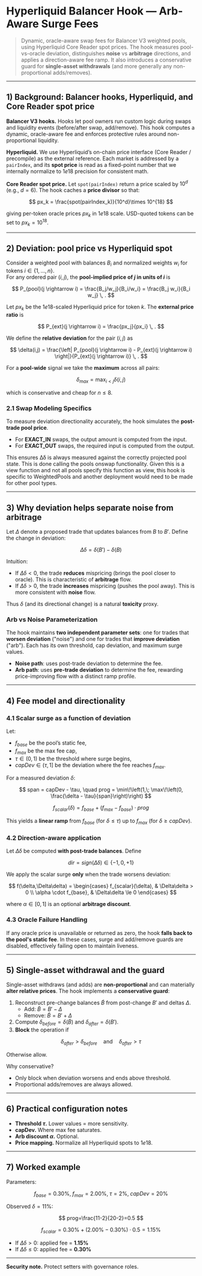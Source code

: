 # Hyperliquid Balancer Hook — Arb-Aware Surge Fees

> Dynamic, oracle-aware swap fees for Balancer V3 weighted pools, using Hyperliquid Core Reader spot prices. The hook measures pool-vs-oracle deviation, distinguishes **noise** vs **arbitrage** directions, and applies a direction-aware fee ramp. It also introduces a conservative guard for **single-asset withdrawals** (and more generally any non-proportional adds/removes).

---

## 1) Background: Balancer hooks, Hyperliquid, and Core Reader spot price

**Balancer V3 hooks.** Hooks let pool owners run custom logic during swaps and liquidity events (before/after swap, add/remove). This hook computes a dynamic, oracle-aware fee and enforces protective rules around non-proportional liquidity.

**Hyperliquid.** We use Hyperliquid’s on-chain price interface (Core Reader / precompile) as the external reference. Each market is addressed by a `pairIndex`, and its **spot price** is read as a fixed-point number that we internally normalize to $1e18$ precision for consistent math.

**Core Reader spot price.** Let `spot(pairIndex)` return a price scaled by $10^d$ (e.g., $d=6$). The hook caches a **price divisor** so that:

$$
px_k = \frac{spot(pairIndex_k)}{10^d}\times 10^{18}
$$

giving per-token oracle prices $px_k$ in $1e18$ scale. USD-quoted tokens can be set to $px_k = 10^{18}$.

---

## 2) Deviation: pool price vs Hyperliquid spot

Consider a weighted pool with balances $B_i$ and normalized weights $w_i$ for tokens $i\in\{1,\dots,n\}$.  
For any ordered pair $(i,j)$, the **pool-implied price of $j$ in units of $i$** is

$$
P_{pool}(j \rightarrow i) = \frac{B_j/w_j}{B_i/w_i}
= \frac{B_j w_i}{B_i w_j} \, .
$$

Let $px_k$ be the $1e18$-scaled Hyperliquid price for token $k$. The **external price ratio** is

$$
P_{ext}(j \rightarrow i) = \frac{px_j}{px_i} \, .
$$

We define the **relative deviation** for the pair $(i,j)$ as

$$
\delta(i,j) =
\frac{\left| P_{pool}(j \rightarrow i) - P_{ext}(j \rightarrow i) \right|}{P_{ext}(j \rightarrow i)} \, .
$$

For a **pool-wide** signal we take the **maximum** across all pairs:

$$
\delta_{max} = \max_{i<j} \delta(i,j)
$$

which is conservative and cheap for $n\le 8$.

### 2.1 Swap Modeling Specifics

To measure deviation directionality accurately, the hook simulates the **post-trade pool price**.  
- For **EXACT_IN** swaps, the output amount is computed from the input.  
- For **EXACT_OUT** swaps, the required input is computed from the output.  

This ensures Δδ is always measured against the correctly projected pool state.
This is done calling the pools onswap functionality. Given this is a view function and not 
all pools specify this function as view, this hook is specific to WeightedPools and another
deployment would need to be made for other pool types.

---

## 3) Why deviation helps separate **noise** from **arbitrage**

Let $\Delta$ denote a proposed trade that updates balances from $B$ to $B'$. Define the change in deviation:

$$
\Delta\delta = \delta(B') - \delta(B)
$$

Intuition:

- If $\Delta\delta < 0$, the trade **reduces** mispricing (brings the pool closer to oracle). This is characteristic of **arbitrage** flow.
- If $\Delta\delta > 0$, the trade **increases** mispricing (pushes the pool away). This is more consistent with **noise** flow.

Thus $\delta$ (and its directional change) is a natural **toxicity** proxy.

### Arb vs Noise Parameterization

The hook maintains **two independent parameter sets**: one for trades that **worsen deviation** ("noise") and one for trades that **improve deviation** ("arb"). Each has its own threshold, cap deviation, and maximum surge values.  
- **Noise path**: uses post-trade deviation to determine the fee.  
- **Arb path**: uses **pre-trade deviation** to determine the fee, rewarding price-improving flow with a distinct ramp profile.  
---

## 4) Fee model and directionality

### 4.1 Scalar surge as a function of deviation

Let:
- $f_{base}$ be the pool’s static fee,
- $f_{max}$ be the max fee cap,
- $\tau \in (0,1)$ be the threshold where surge begins,
- $capDev \in (\tau,1]$ be the deviation where the fee reaches $f_{max}$.

For a measured deviation $\delta$:

$$
span = capDev - \tau, \quad
prog = \min\!\left(1,\; \max\!\left(0, \frac{\delta - \tau}{span}\right)\right)
$$

$$
f_{scalar}(\delta) = f_{base} + (f_{max}-f_{base})\cdot prog
$$

This yields a **linear ramp** from $f_{base}$ (for $\delta\le\tau$) up to $f_{max}$ (for $\delta\ge capDev$).

### 4.2 Direction-aware application

Let $\Delta\delta$ be computed **with post-trade balances**. Define

$$
dir = sign(\Delta\delta) \in \{-1,0,+1\}
$$

We apply the scalar surge **only** when the trade worsens deviation:

$$
f(\delta,\Delta\delta) =
\begin{cases}
f_{scalar}(\delta), & \Delta\delta > 0 \\
\alpha \cdot f_{base}, & \Delta\delta \le 0
\end{cases}
$$

where $\alpha \in [0,1]$ is an optional **arbitrage discount**.  


### 4.3 Oracle Failure Handling

If any oracle price is unavailable or returned as zero, the hook **falls back to the pool's static fee**. In these cases, surge and add/remove guards are disabled, effectively failing open to maintain liveness.

---

## 5) Single-asset withdrawal and the **guard**

Single-asset withdraws (and adds) are **non-proportional** and can materially **alter relative prices**. The hook implements a **conservative guard**:

1. Reconstruct pre-change balances $\tilde{B}$ from post-change $B'$ and deltas $\Delta$.
   - Add: $\tilde{B} = B' - \Delta$
   - Remove: $\tilde{B} = B' + \Delta$
2. Compute $\delta_{before} = \delta(\tilde{B})$ and $\delta_{after} = \delta(B')$.
3. **Block** the operation if

$$
\delta_{after} > \delta_{before} \quad \text{and} \quad \delta_{after} > \tau
$$

Otherwise allow.

Why conservative?
- Only block when deviation worsens and ends above threshold.
- Proportional adds/removes are always allowed.

---

## 6) Practical configuration notes

- **Threshold $\tau$.** Lower values = more sensitivity.
- **capDev.** Where max fee saturates.
- **Arb discount $\alpha$.** Optional.
- **Price mapping.** Normalize all Hyperliquid spots to $1e18$.

---

## 7) Worked example

Parameters:

$$
f_{base}=0.30\%,\; f_{max}=2.00\%,\; \tau=2\%,\; capDev=20\%
$$

Observed $\delta = 11\%$:

$$
prog=\frac{11-2}{20-2}=0.5
$$

$$
f_{scalar} = 0.30\% + (2.00\%-0.30\%)\cdot 0.5 = 1.15\%
$$

- If $\Delta\delta > 0$: applied fee = **1.15%**
- If $\Delta\delta \le 0$: applied fee = **0.30%**

---

**Security note.** Protect setters with governance roles.